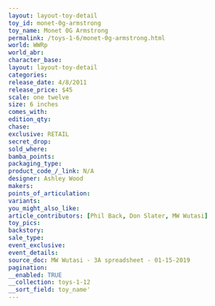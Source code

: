 ```yaml
---
layout: layout-toy-detail 
toy_id: monet-0g-armstrong
toy_name: Monet 0G Armstrong
permalink: /toys-1-6/monet-0g-armstrong.html
world: WWRp
world_abr: 
character_base: 
layout: layout-toy-detail
categories: 
release_date: 4/8/2011
release_price: $45 
scale: one twelve
size: 6 inches
comes_with: 
edition_qty: 
chase: 
exclusive: RETAIL
secret_drop: 
sold_where: 
bamba_points: 
packaging_type: 
product_code_/_link: N/A
designer: Ashley Wood
makers: 
points_of_articulation: 
variants: 
you_might_also_like: 
article_contributors: [Phil Back, Don Slater, MW Wutasi]
toy_pics: 
backstory: 
sale_type: 
event_exclusive: 
event_details: 
source_doc: MW Wutasi - 3A spreadsheet - 01-15-2019
pagination: 
__enabled: TRUE
__collection: toys-1-12
__sort_field: toy_name'
---
```

